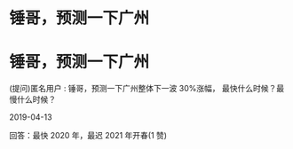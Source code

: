 # 锤哥，预测一下广州

# 锤哥，预测一下广州

(提问)匿名用户 : 锤哥，预测一下广州整体下一波 30%涨幅， 最快什么时候？最慢什么时候？

2019-04-13

回答：最快 2020 年，最迟 2021 年开春(1 赞)